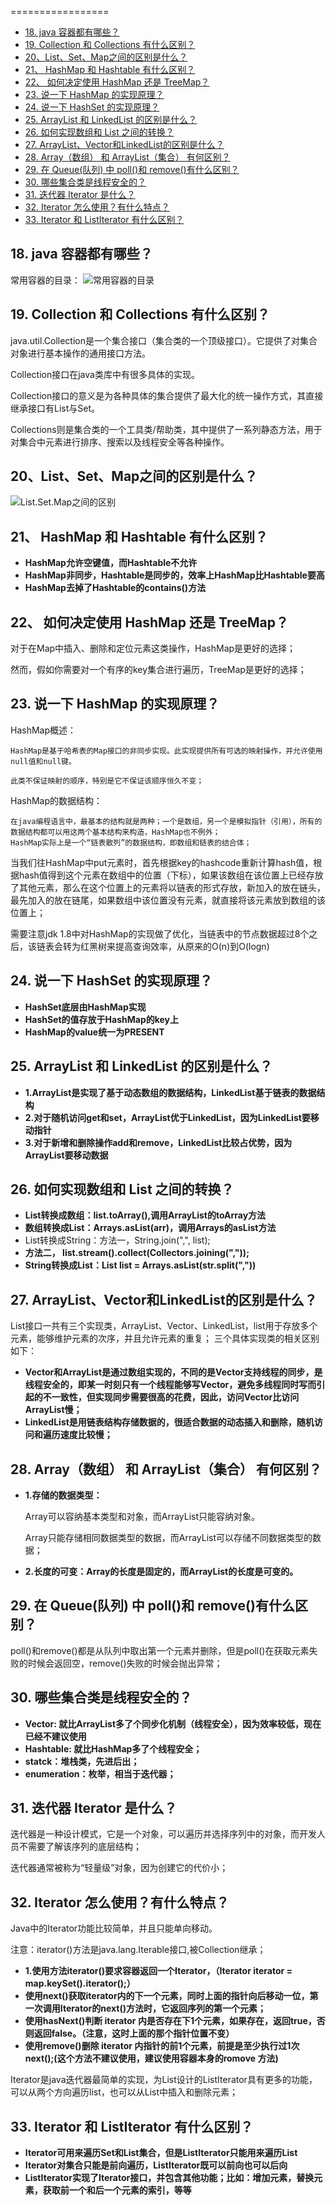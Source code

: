 =================

* [18\. java 容器都有哪些？](#18-java-%E5%AE%B9%E5%99%A8%E9%83%BD%E6%9C%89%E5%93%AA%E4%BA%9B)
* [19\. Collection 和 Collections 有什么区别？](#19-collection-%E5%92%8C-collections-%E6%9C%89%E4%BB%80%E4%B9%88%E5%8C%BA%E5%88%AB)
* [20、List、Set、Map之间的区别是什么？](#20listsetmap%E4%B9%8B%E9%97%B4%E7%9A%84%E5%8C%BA%E5%88%AB%E6%98%AF%E4%BB%80%E4%B9%88)
* [21、 HashMap 和 Hashtable 有什么区别？](#21-hashmap-%E5%92%8C-hashtable-%E6%9C%89%E4%BB%80%E4%B9%88%E5%8C%BA%E5%88%AB)
* [22、 如何决定使用 HashMap 还是 TreeMap？](#22-%E5%A6%82%E4%BD%95%E5%86%B3%E5%AE%9A%E4%BD%BF%E7%94%A8-hashmap-%E8%BF%98%E6%98%AF-treemap)
* [23\. 说一下 HashMap 的实现原理？](#23-%E8%AF%B4%E4%B8%80%E4%B8%8B-hashmap-%E7%9A%84%E5%AE%9E%E7%8E%B0%E5%8E%9F%E7%90%86)
* [24\. 说一下 HashSet 的实现原理？](#24-%E8%AF%B4%E4%B8%80%E4%B8%8B-hashset-%E7%9A%84%E5%AE%9E%E7%8E%B0%E5%8E%9F%E7%90%86)
* [25\. ArrayList 和 LinkedList 的区别是什么？](#25-arraylist-%E5%92%8C-linkedlist-%E7%9A%84%E5%8C%BA%E5%88%AB%E6%98%AF%E4%BB%80%E4%B9%88)
* [26\. 如何实现数组和 List 之间的转换？](#26-%E5%A6%82%E4%BD%95%E5%AE%9E%E7%8E%B0%E6%95%B0%E7%BB%84%E5%92%8C-list-%E4%B9%8B%E9%97%B4%E7%9A%84%E8%BD%AC%E6%8D%A2)
* [27\. ArrayList、Vector和LinkedList的区别是什么？](#27-arraylistvector%E5%92%8Clinkedlist%E7%9A%84%E5%8C%BA%E5%88%AB%E6%98%AF%E4%BB%80%E4%B9%88)
* [28\. Array（数组） 和 ArrayList（集合） 有何区别？](#28-array%E6%95%B0%E7%BB%84-%E5%92%8C-arraylist%E9%9B%86%E5%90%88-%E6%9C%89%E4%BD%95%E5%8C%BA%E5%88%AB)
* [29\. 在 Queue(队列) 中 poll()和 remove()有什么区别？](#29-%E5%9C%A8-queue%E9%98%9F%E5%88%97-%E4%B8%AD-poll%E5%92%8C-remove%E6%9C%89%E4%BB%80%E4%B9%88%E5%8C%BA%E5%88%AB)
* [30\. 哪些集合类是线程安全的？](#30-%E5%93%AA%E4%BA%9B%E9%9B%86%E5%90%88%E7%B1%BB%E6%98%AF%E7%BA%BF%E7%A8%8B%E5%AE%89%E5%85%A8%E7%9A%84)
* [31\. 迭代器 Iterator 是什么？](#31-%E8%BF%AD%E4%BB%A3%E5%99%A8-iterator-%E6%98%AF%E4%BB%80%E4%B9%88)
* [32\. Iterator 怎么使用？有什么特点？](#32-iterator-%E6%80%8E%E4%B9%88%E4%BD%BF%E7%94%A8%E6%9C%89%E4%BB%80%E4%B9%88%E7%89%B9%E7%82%B9)
* [33\. Iterator 和 ListIterator 有什么区别？](#33-iterator-%E5%92%8C-listiterator-%E6%9C%89%E4%BB%80%E4%B9%88%E5%8C%BA%E5%88%AB)

## 18. java 容器都有哪些？
常用容器的目录：
![常用容器的目录](question/常用容器.PNG)

## 19. Collection 和 Collections 有什么区别？
java.util.Collection是一个集合接口（集合类的一个顶级接口）。它提供了对集合对象进行基本操作的通用接口方法。

Collection接口在java类库中有很多具体的实现。

Collection接口的意义是为各种具体的集合提供了最大化的统一操作方式，其直接继承接口有List与Set。

Collections则是集合类的一个工具类/帮助类，其中提供了一系列静态方法，用于对集合中元素进行排序、搜索以及线程安全等各种操作。

## 20、List、Set、Map之间的区别是什么？
![List.Set.Map之间的区别](question/List.Set.Map之间的区别.PNG)

## 21、 HashMap 和 Hashtable 有什么区别？
* **HashMap允许空键值，而Hashtable不允许**
* **HashMap非同步，Hashtable是同步的，效率上HashMap比Hashtable要高**
* **HashMap去掉了Hashtable的contains()方法**

## 22、 如何决定使用 HashMap 还是 TreeMap？
对于在Map中插入、删除和定位元素这类操作，HashMap是更好的选择；

然而，假如你需要对一个有序的key集合进行遍历，TreeMap是更好的选择；

## 23. 说一下 HashMap 的实现原理？
HashMap概述：
       
    HashMap是基于哈希表的Map接口的非同步实现。此实现提供所有可选的映射操作，并允许使用null值和null键。

    此类不保证映射的顺序，特别是它不保证该顺序恒久不变；

HashMap的数据结构：

    在java编程语言中，最基本的结构就是两种；一个是数组，另一个是模拟指针（引用），所有的数据结构都可以用这两个基本结构来构造，HashMap也不例外；
    HashMap实际上是一个“链表散列”的数据结构，即数组和链表的结合体；

当我们往HashMap中put元素时，首先根据key的hashcode重新计算hash值，根据hash值得到这个元素在数组中的位置（下标），如果该数组在该位置上已经存放了其他元素，那么在这个位置上的元素将以链表的形式存放，新加入的放在链头，最先加入的放在链尾，如果数组中该位置没有元素，就直接将该元素放到数组的该位置上；

需要注意jdk 1.8中对HashMap的实现做了优化，当链表中的节点数据超过8个之后，该链表会转为红黑树来提高查询效率，从原来的O(n)到O(logn)

## 24. 说一下 HashSet 的实现原理？
* **HashSet底层由HashMap实现**
* **HashSet的值存放于HashMap的key上**
* **HashMap的value统一为PRESENT**

## 25. ArrayList 和 LinkedList 的区别是什么？
* **1.ArrayList是实现了基于动态数组的数据结构，LinkedList基于链表的数据结构**
* **2.对于随机访问get和set，ArrayList优于LinkedList，因为LinkedList要移动指针**
* **3.对于新增和删除操作add和remove，LinkedList比较占优势，因为ArrayList要移动数据**

## 26. 如何实现数组和 List 之间的转换？
* **List转换成数组：list.toArray(),调用ArrayList的toArray方法**
* **数组转换成List：Arrays.asList(arr)，调用Arrays的asList方法**
* List转换成String：方法一，String.join(",", list); 
* **方法二， list.stream().collect(Collectors.joining(","));**
* **String转换成List：List<String> list = Arrays.asList(str.split(","))**

## 27. ArrayList、Vector和LinkedList的区别是什么？
List接口一共有三个实现类，ArrayList、Vector、LinkedList，list用于存放多个元素，能够维护元素的次序，并且允许元素的重复；
三个具体实现类的相关区别如下：
* **Vector和ArrayList是通过数组实现的，不同的是Vector支持线程的同步，是线程安全的，即某一时刻只有一个线程能够写Vector，避免多线程同时写而引起的不一致性，但实现同步需要很高的花费，因此，访问Vector比访问ArrayList慢；**
* **LinkedList是用链表结构存储数据的，很适合数据的动态插入和删除，随机访问和遍历速度比较慢；**

## 28. Array（数组） 和 ArrayList（集合） 有何区别？

* **1.存储的数据类型：**

    Array可以容纳基本类型和对象，而ArrayList只能容纳对象。

    Array只能存储相同数据类型的数据，而ArrayList可以存储不同数据类型的数据；
* **2.长度的可变：Array的长度是固定的，而ArrayList的长度是可变的。**

## 29. 在 Queue(队列) 中 poll()和 remove()有什么区别？
poll()和remove()都是从队列中取出第一个元素并删除，但是poll()在获取元素失败的时候会返回空，remove()失败的时候会抛出异常；

## 30. 哪些集合类是线程安全的？
* **Vector: 就比ArrayList多了个同步化机制（线程安全），因为效率较低，现在已经不建议使用**
* **Hashtable: 就比HashMap多了个线程安全；**
* **statck：堆栈类，先进后出；**
* **enumeration：枚举，相当于迭代器；**

## 31. 迭代器 Iterator 是什么？
迭代器是一种设计模式，它是一个对象，可以遍历并选择序列中的对象，而开发人员不需要了解该序列的底层结构；

迭代器通常被称为“轻量级”对象，因为创建它的代价小；

## 32. Iterator 怎么使用？有什么特点？
Java中的Iterator功能比较简单，并且只能单向移动。

注意：iterator()方法是java.lang.Iterable接口,被Collection继承；
* **1.使用方法iterator()要求容器返回一个Iterator，（Iterator<String> iterator = map.keySet().iterator();）**
* **使用next()获取iterator内的下一个元素，同时上面的指针向后移动一位，第一次调用Iterator的next()方法时，它返回序列的第一个元素；**
* **使用hasNext()判断 iterator 内是否存在下1个元素，如果存在，返回true，否则返回false。（注意，这时上面的那个指针位置不变）**
* **使用remove()删除 iterator 内指针的前1个元素，前提是至少执行过1次next();(这个方法不建议使用，建议使用容器本身的romove 方法)**

Iterator是java迭代器最简单的实现，为List设计的ListIterator具有更多的功能，可以从两个方向遍历list，也可以从List中插入和删除元素；

## 33. Iterator 和 ListIterator 有什么区别？
* **Iterator可用来遍历Set和List集合，但是ListIterator只能用来遍历List**
* **Iterator对集合只能是前向遍历，ListIterator既可以前向也可以后向**
* **ListIterator实现了Iterator接口，并包含其他功能；比如：增加元素，替换元素，获取前一个和后一个元素的索引，等等**


